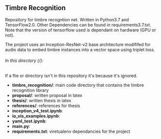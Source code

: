 Timbre Recognition
---
Repository for timbre recogntion net. Written in Python3.7 and TensorFlow2.0. Other
Dependencies can be found in requirements3.7.txt. Note that the version of tensorflow
used is dependant on hardware (GPU or not). 

The project uses an Inception-ResNet-v2 base architecture modififed for audio data
to embed timbre instances into a vector space using triplet loss. 

###### In this directory (/):
If a flie or directory isn't in this repository it's because it's ignored.
- **timbre_recognition/**: main code directory that contains the timbre recognition library
- **proposal/**: written proposal in latex
- **thesis/**: written thesis in latex
- **references/**: references for thesis
- **inception_v4_test.ipynb**: 
- **io_vis_examples.ipynb**:
- **yaml_test.ipynb**:
- **main.py**: 
- **requirements.txt**: viretualenv dependancies for the project
